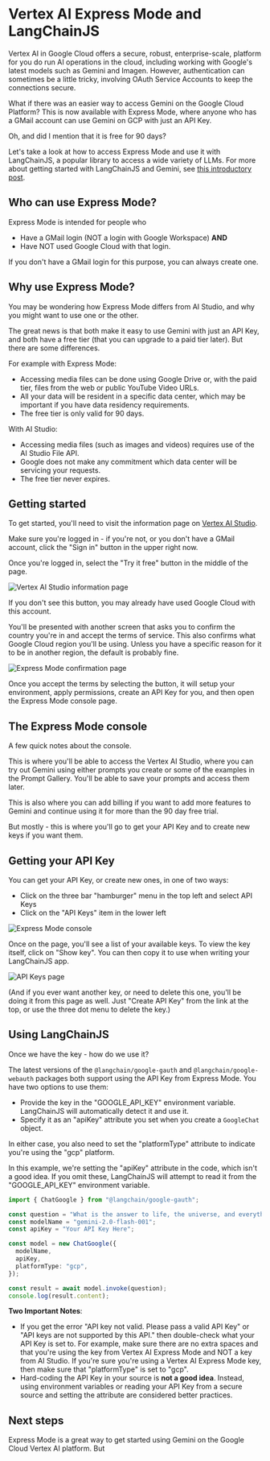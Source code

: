 # Vertex AI Express Mode and LangChainJS

Vertex AI in Google Cloud offers a secure, robust, enterprise-scale,
platform for you do run AI operations in the cloud, including working
with Google's latest models such as Gemini and Imagen.
However, authentication can sometimes be a little tricky, involving
OAuth Service Accounts to keep the connections secure.

What if there was an easier way to access Gemini on the Google Cloud
Platform? This is now available with
Express Mode, where anyone who has a GMail account can use Gemini
on GCP with just an API Key.

Oh, and did I mention that it is free for 90 days?

Let's take a look at how to access Express Mode and use it with
LangChainJS, a popular library to access a wide variety of LLMs. 
For more about getting started with LangChainJS and Gemini, see 
[this introductory post](https://code.iaflw.com/2024/06/langchainjs-and-gemini-getting-started.html).

## Who can use Express Mode?

Express Mode is intended for people who
* Have a GMail login (NOT a login with Google Workspace) **AND**
* Have NOT used Google Cloud with that login.

If you don't have a GMail login for this purpose, you can always create one.

## Why use Express Mode?

You may be wondering how Express Mode differs from AI Studio,
and why you might want to use one or the other.

The great news is that both make it easy to use Gemini with
just an API Key, and both have a free tier (that you can upgrade
to a paid tier later). But there are some differences.

For example with Express Mode:
* Accessing media files can be done using Google Drive or, with the
  paid tier, files from the web or public YouTube Video URLs.
* All your data will be resident in a specific data center, which
  may be important if you have data residency requirements.
* The free tier is only valid for 90 days.

With AI Studio:
* Accessing media files (such as images and videos) requires use of the
  AI Studio File API. 
* Google does not make any commitment which data center will be servicing
  your requests.
* The free tier never expires.




## Getting started

To get started, you'll need to visit the information page on
[Vertex AI Studio](https://cloud.google.com/generative-ai-studio).

Make sure you're logged in - if you're not, or you don't have a
GMail account, click the "Sign in" button in the upper right now.

Once you're logged in, select the "Try it free" button in the 
middle of the page.

![Vertex AI Studio information page](02-a-start.png)

If you don't see this button, you may already have used Google Cloud
with this account.

You'll be presented with another screen that asks you to confirm
the country you're in and accept the terms of service. This also
confirms what Google Cloud region you'll be using. Unless you have
a specific reason for it to be in another region, the default is
probably fine.

![Express Mode confirmation page](02-b-start.png)

Once you accept the terms by selecting the button, it will
setup your environment, apply permissions, create an API Key for
you, and then open the Express Mode console page.

## The Express Mode console

A few quick notes about the console.

This is where you'll be able to access the Vertex AI Studio, where you can
try out Gemini using either prompts you create or some of the examples
in the Prompt Gallery. You'll be able to save your prompts and access
them later.

This is also where you can add billing if you want to add more features
to Gemini and continue using it for more than the 90 day free trial.

But mostly - this is where you'll go to get your API Key and to create
new keys if you want them.

## Getting your API Key

You can get your API Key, or create new ones, in one of two ways:
* Click on the three bar "hamburger" menu in the top left and select API Keys
* Click on the "API Keys" item in the lower left

![Express Mode console](04-a-keys.png)

Once on the page, you'll see a list of your available keys. To view
the key itself, click on "Show key". You can then copy it to use 
when writing your LangChainJS app.

![API Keys page](04-b-keys.png)

(And if you ever want another key, or need to delete this one, you'll
be doing it from this page as well. Just "Create API Key" from the link
at the top, or use the three dot menu to delete the key.)

## Using LangChainJS

Once we have the key - how do we use it?

The latest versions of the
`@langchain/google-gauth` and `@langchain/google-webauth` packages
both support using the API Key from Express Mode. You have two options
to use them:
* Provide the key in the "GOOGLE_API_KEY" environment variable.
  LangChainJS will automatically detect it and use it.
* Specify it as an "apiKey" attribute you set when you create a
  `GoogleChat` object.

In either case, you also need to set the "platformType" 
attribute to indicate you're using the "gcp" platform.

In this example, we're setting the "apiKey" attribute in the
code, which isn't a good idea. If you omit these, LangChainJS
will attempt to read it from the "GOOGLE_API_KEY" environment
variable.

```typescript
import { ChatGoogle } from "@langchain/google-gauth";

const question = "What is the answer to life, the universe, and everything?";
const modelName = "gemini-2.0-flash-001";
const apiKey = "Your API Key Here";

const model = new ChatGoogle({
  modelName,
  apiKey,
  platformType: "gcp",
});

const result = await model.invoke(question);
console.log(result.content);
```

**Two Important Notes**:
* If you get the error 
  "API key not valid. Please pass a valid API Key" or
  "API keys are not supported by this API."
  then double-check what your API Key is set to. 
  For example, make sure there are no extra spaces
  and that you're using the key from Vertex AI Express Mode
  and NOT a key from AI Studio. If you're sure you're using a
  Vertex AI Express Mode key, then make sure that "platformType"
  is set to "gcp".
* Hard-coding the API Key in your source is **not a good idea**.
  Instead, using environment variables or reading your API Key
  from a secure source and setting the attribute are considered
  better practices.

## Next steps

Express Mode is a great way to get started using Gemini on the 
Google Cloud Vertex AI platform. But

